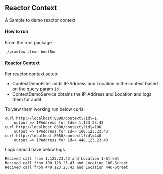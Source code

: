 ## Reactor Context
A Sample to demo reactor context

#### How to run
From the root package
```
./gradlew clean bootRun
```
#### [Reactor Context](https://projectreactor.io/docs/core/release/api/reactor/util/context/Context.html)
For reactor context setup:
* ContextDemoFilter adds IP-Address and Location in the context based on the query param `id`
* ContextDemoService obtains the IP-Address and Location and logs them for audit.

To view them working run below curls:
```
curl http://localhost:8080/context\?id\=1
    output => IPAddress for Id=> 1.123.23.43
curl http://localhost:8080/context\?id\=100
    output => IPAddress for Id=> 100.123.23.43
curl http://localhost:8080/context\?id\=440
    output => IPAddress for Id=> 440.123.23.43
```
Logs should have below logs
```
Recived call from 1.123.23.43 and Location 1-Street
Recived call from 100.123.23.43 and Location 100-Street
Recived call from 440.123.23.43 and Location 440-Street
```
